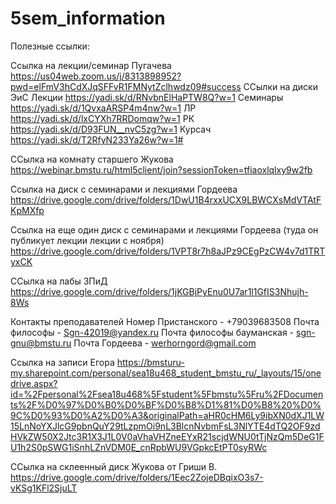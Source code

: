 # 5sem_information
Полезные ссылки:

Ссылка на лекции/семинар Пугачева
https://us04web.zoom.us/j/8313898952?pwd=elFmV3hCdXJqSFFvR1FMNytZclhwdz09#success
ССылки на диски ЭиС
Лекции https://yadi.sk/d/RNvbnElHaPTW8Q?w=1
Семинары https://yadi.sk/d/1QvxaARSP4m4nw?w=1
ЛР https://yadi.sk/d/lxCYXh7RRDomqw?w=1
РК https://yadi.sk/d/D93FUN__nvC5zg?w=1
Курсач https://yadi.sk/d/T2RfyN233Ya26w?w=1#

ССылка на комнату старшего Жукова
https://webinar.bmstu.ru/html5client/join?sessionToken=tfiaoxlqlxy9w2fb

Ссылка на диск с семинарами и лекциями Гордеева
https://drive.google.com/drive/folders/1DwU1B4rxxUCX9LBWCXsMdVTAtFKpMXfp

Ссылка на еще один диск с семинарами и лекциями Гордеева (туда он публикует лекции лекции с ноября)
https://drive.google.com/drive/folders/1VPT8r7h8aJPz9CEgPzCW4v7d1TRTyxCK

ССылка на лабы ЗПиД
https://drive.google.com/drive/folders/1jKGBjPyEnu0U7ar1l1GfIS3Nhujh-8Ws

Контакты преподавателей
Номер Пристанского - +79039683508
Почта философы - Sgn-42019@yandex.ru
Почта философы бауманская - sgn-gnu@bmstu.ru
Почта Гордеева - werhorngord@gmail.com

Ссылка на записи Егора
https://bmsturu-my.sharepoint.com/personal/sea18u468_student_bmstu_ru/_layouts/15/onedrive.aspx?id=%2Fpersonal%2Fsea18u468%5Fstudent%5Fbmstu%5Fru%2FDocuments%2F%D0%97%D0%B0%D0%BF%D0%B8%D1%81%D0%B8%20%D0%9C%D0%93%D0%A2%D0%A3&originalPath=aHR0cHM6Ly9ibXN0dXJ1LW15LnNoYXJlcG9pbnQuY29tLzpmOi9nL3BlcnNvbmFsL3NlYTE4dTQ2OF9zdHVkZW50X2Jtc3R1X3J1L0V0aVhaVHZneEYxR21scjdWNU0tTjNzQm5DeG1FU1h2S0pSWG1iSnhLZnVDM0E_cnRpbWU9VGpkcEtPT0syRWc

ССылка на склеенный диск Жукова от Гриши В.
https://drive.google.com/drive/folders/1Eec2ZojeDBqixO3s7-vKSg1KFl2SjuLT



